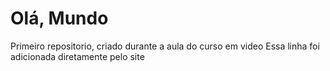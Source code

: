 # Olá, Mundo
 Primeiro repositorio, criado durante a aula do curso em video
 Essa linha foi adicionada diretamente pelo site
